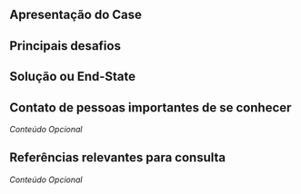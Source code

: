 ## Apresentação do Case

## Principais desafios

## Solução ou End-State

## Contato de pessoas importantes de se conhecer
*Conteúdo Opcional*
## Referências relevantes para consulta
*Conteúdo Opcional*
